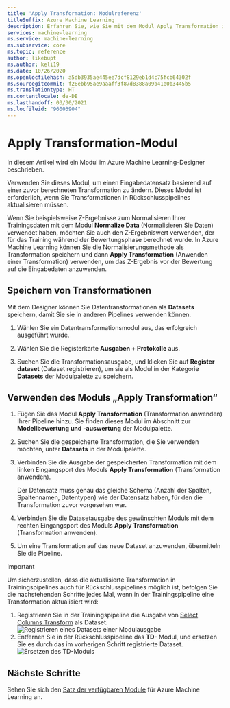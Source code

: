 ```yaml
---
title: 'Apply Transformation: Modulreferenz'
titleSuffix: Azure Machine Learning
description: Erfahren Sie, wie Sie mit dem Modul Apply Transformation in Azure Machine Learning ein Eingabedataset basierend auf einer zuvor berechneten Transformation ändern.
services: machine-learning
ms.service: machine-learning
ms.subservice: core
ms.topic: reference
author: likebupt
ms.author: keli19
ms.date: 10/26/2020
ms.openlocfilehash: a5db3935ae445ee7dcf8129eb1d4c75fcb64302f
ms.sourcegitcommit: f28ebb95ae9aaaff3f87d8388a09b41e0b3445b5
ms.translationtype: HT
ms.contentlocale: de-DE
ms.lasthandoff: 03/30/2021
ms.locfileid: "96003904"
---
```

# <a name="apply-transformation-module"></a>Apply Transformation-Modul

In diesem Artikel wird ein Modul im Azure Machine Learning-Designer beschrieben.

Verwenden Sie dieses Modul, um einen Eingabedatensatz basierend auf einer zuvor berechneten Transformation zu ändern. Dieses Modul ist erforderlich, wenn Sie Transformationen in Rückschlusspipelines aktualisieren müssen.

Wenn Sie beispielsweise Z-Ergebnisse zum Normalisieren Ihrer Trainingsdaten mit dem Modul **Normalize Data** (Normalisieren Sie Daten) verwendet haben, möchten Sie auch den Z-Ergebniswert verwenden, der für das Training während der Bewertungsphase berechnet wurde. In Azure Machine Learning können Sie die Normalisierungsmethode als Transformation speichern und dann **Apply Transformation** (Anwenden einer Transformation) verwenden, um das Z-Ergebnis vor der Bewertung auf die Eingabedaten anzuwenden.

## <a name="how-to-save-transformations"></a>Speichern von Transformationen

Mit dem Designer können Sie Datentransformationen als **Datasets** speichern, damit Sie sie in anderen Pipelines verwenden können.

1. Wählen Sie ein Datentransformationsmodul aus, das erfolgreich ausgeführt wurde.

1. Wählen Sie die Registerkarte **Ausgaben + Protokolle** aus.

1. Suchen Sie die Transformationsausgabe, und klicken Sie auf **Register dataset** (Dataset registrieren), um sie als Modul in der Kategorie **Datasets** der Modulpalette zu speichern.

## <a name="how-to-use-apply-transformation"></a>Verwenden des Moduls „Apply Transformation“  
  
1. Fügen Sie das Modul **Apply Transformation** (Transformation anwenden) Ihrer Pipeline hinzu. Sie finden dieses Modul im Abschnitt zur **Modellbewertung und -auswertung** der Modulpalette. 
  
1. Suchen Sie die gespeicherte Transformation, die Sie verwenden möchten, unter **Datasets** in der Modulpalette.

1. Verbinden Sie die Ausgabe der gespeicherten Transformation mit dem linken Eingangsport des Moduls **Apply Transformation** (Transformation anwenden).

    Der Datensatz muss genau das gleiche Schema (Anzahl der Spalten, Spaltennamen, Datentypen) wie der Datensatz haben, für den die Transformation zuvor vorgesehen war.  
  
1. Verbinden Sie die Datasetausgabe des gewünschten Moduls mit dem rechten Eingangsport des Moduls **Apply Transformation** (Transformation anwenden).
  
1. Um eine Transformation auf das neue Dataset anzuwenden, übermitteln Sie die Pipeline.  

> [!IMPORTANT]
> Um sicherzustellen, dass die aktualisierte Transformation in Trainingspipelines auch für Rückschlusspipelines möglich ist, befolgen Sie die nachstehenden Schritte jedes Mal, wenn in der Trainingspipeline eine Transformation aktualisiert wird:
> 1. Registrieren Sie in der Trainingspipeline die Ausgabe von [Select Columns Transform](select-columns-transform.md) als Dataset.
> ![Registrieren eines Datasets einer Modulausgabe](media/module/select-columns-transform-register-dataset.png)
> 1. Entfernen Sie in der Rückschlusspipeline das **TD-** Modul, und ersetzen Sie es durch das im vorherigen Schritt registrierte Dataset.
> ![Ersetzen des TD-Moduls](media/module/replace-tranformation-directory.png)

## <a name="next-steps"></a>Nächste Schritte

Sehen Sie sich den [Satz der verfügbaren Module](module-reference.md) für Azure Machine Learning an. 